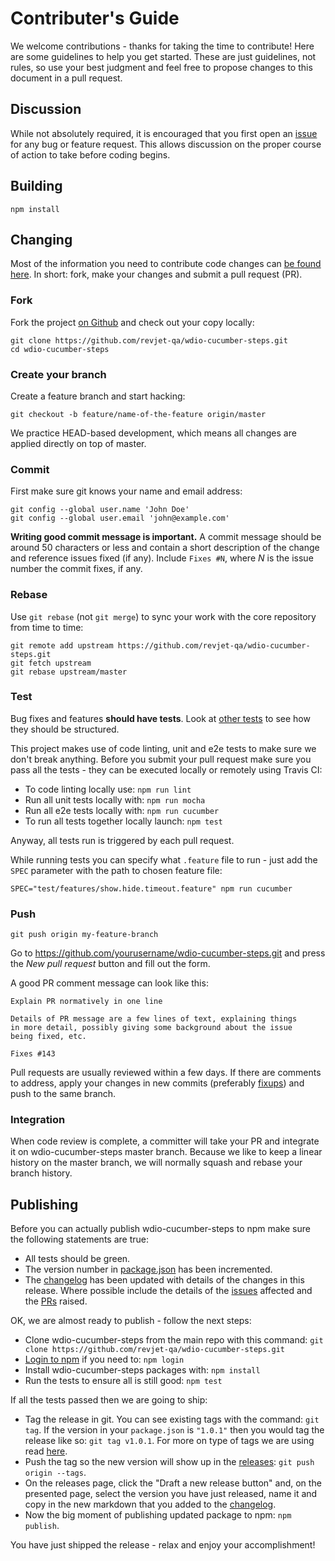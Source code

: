 # Contributer's Guide

We welcome contributions - thanks for taking the time to contribute! Here are
some guidelines to help you get started. These are just guidelines, not rules,
so use your best judgment and feel free to propose changes to this document in
a pull request.

## Discussion

While not absolutely required, it is encouraged that you first open an
[issue](https://github.com/revjet-qa/wdio-cucumber-steps/issues)
for any bug or feature request. This allows discussion on the proper course of
action to take before coding begins.

## Building

```shell
npm install
```

## Changing

Most of the information you need to contribute code changes can [be found here](https://guides.github.com/activities/contributing-to-open-source/).
In short: fork, make your changes and submit a pull request (PR).

### Fork

Fork the project [on Github](https://github.com/revjet-qa/wdio-cucumber-steps)
and check out your copy locally:

```shell
git clone https://github.com/revjet-qa/wdio-cucumber-steps.git
cd wdio-cucumber-steps
```

### Create your branch

Create a feature branch and start hacking:

```shell
git checkout -b feature/name-of-the-feature origin/master
```

We practice HEAD-based development, which means all changes are applied
directly on top of master.

### Commit

First make sure git knows your name and email address:

```shell
git config --global user.name 'John Doe'
git config --global user.email 'john@example.com'
```

**Writing good commit message is important.** A commit message should be around
50 characters or less and contain a short description of the change and
reference issues fixed (if any). Include `Fixes #N`, where _N_ is the issue
number the commit fixes, if any.

### Rebase

Use `git rebase` (not `git merge`) to sync your work with the core repository
from time to time:

```shell
git remote add upstream https://github.com/revjet-qa/wdio-cucumber-steps.git
git fetch upstream
git rebase upstream/master
```

### Test

Bug fixes and features **should have tests**. Look at [other tests](https://github.com/revjet-qa/wdio-cucumber-steps/tree/master/test) to see how
they should be structured.

This project makes use of code linting, unit and e2e tests to make sure we don't break
anything. Before you submit your pull request make sure you pass all the tests -
they can be executed locally or remotely using Travis CI:

- To code linting locally use: `npm run lint`
- Run all unit tests locally with: `npm run mocha`
- Run all e2e tests locally with: `npm run cucumber`
- To run all tests together locally launch: `npm test`

Anyway, all tests run is triggered by each pull request.

While running tests you can specify what `.feature` file to run - just add the
`SPEC` parameter with the path to chosen feature file:

```shell
SPEC="test/features/show.hide.timeout.feature" npm run cucumber
```

### Push

```shell
git push origin my-feature-branch
```

Go to https://github.com/yourusername/wdio-cucumber-steps.git and press the
_New pull request_ button and fill out the form.

A good PR comment message can look like this:

```text
Explain PR normatively in one line

Details of PR message are a few lines of text, explaining things
in more detail, possibly giving some background about the issue
being fixed, etc.

Fixes #143
```

Pull requests are usually reviewed within a few days. If there are comments to
address, apply your changes in new commits (preferably
[fixups](http://git-scm.com/docs/git-commit)) and push to the same branch.

### Integration

When code review is complete, a committer will take your PR and integrate it on
wdio-cucumber-steps master branch. Because we like to keep a linear history
on the master branch, we will normally squash and rebase your branch history.

## Publishing

Before you can actually publish wdio-cucumber-steps to npm make sure the
following statements are true:

- All tests should be green.
- The version number in [package.json](package.json) has been incremented.
- The [changelog](CHANGELOG.md) has been updated with details of the changes in
    this release. Where possible include the details of the
    [issues](https://github.com/revjet-qa/wdio-cucumber-steps/issues)
    affected and the [PRs](https://github.com/revjet-qa/wdio-cucumber-steps/pulls)
    raised.

OK, we are almost ready to publish - follow the next steps:

- Clone wdio-cucumber-steps from the main repo with this command:
    `git clone https://github.com/revjet-qa/wdio-cucumber-steps.git`
- [Login to npm](https://docs.npmjs.com/cli/adduser) if you need to: `npm login`
- Install wdio-cucumber-steps packages with: `npm install`
- Run the tests to ensure all is still good: `npm test`

If all the tests passed then we are going to ship:
- Tag the release in git. You can see existing tags with the command: `git tag`.
    If the version in your `package.json` is `"1.0.1"` then you would tag the
    release like so: `git tag v1.0.1`. For more on type of tags we are using read
    [here](https://git-scm.com/book/en/v2/Git-Basics-Tagging#Lightweight-Tags).
- Push the tag so the new version will show up in the
    [releases](https://github.com/revjet-qa/wdio-cucumber-steps/releases):
    `git push origin --tags`.
- On the releases page, click the "Draft a new release button" and, on the
    presented page, select the version you have just released, name it and copy
    in the new markdown that you added to the [changelog](CHANGELOG.md).
- Now the big moment of publishing updated package to npm: `npm publish`.

You have just shipped the release - relax and enjoy your accomplishment!
